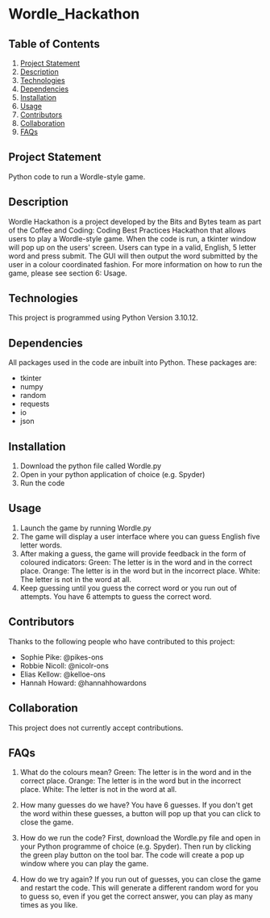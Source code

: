 # Wordle_Hackathon

## Table of Contents
1. [Project Statement](https://github.com/pikes-ons/Wordle_Hackathon/edit/main/README.md#description)
2. [Description](#description)
3. [Technologies](#technologies)
4. [Dependencies](#dependencies)
5. [Installation](#installation)
6. [Usage](#usage)
7. [Contributors](#contributors)
8. [Collaboration](#collaboration)
9. [FAQs](#faqs)
   
## Project Statement
Python code to run a Wordle-style game.

## Description
Wordle Hackathon is a project developed by the Bits and Bytes team as part of the Coffee and Coding: Coding Best Practices Hackathon that allows users to play a Wordle-style game. When the code is run, a tkinter window will pop up on the users' screen. Users can type in a valid, English, 5 letter word and press submit. The GUI will then output the word submitted by the user in a colour coordinated fashion. For more information on how to run the game, please see section 6: Usage.

## Technologies
This project is programmed using Python Version 3.10.12. 

## Dependencies
All packages used in the code are inbuilt into Python. These packages are:
   - tkinter
   - numpy
   - random
   - requests
   - io
   - json
  
## Installation
1. Download the python file called Wordle.py
2. Open in your python application of choice (e.g. Spyder)
3. Run the code

## Usage
1. Launch the game by running Wordle.py
2. The game will display a user interface where you can guess English five letter words.
3. After making a guess, the game will provide feedback in the form of coloured indicators:
   Green: The letter is in the word and in the correct place.
   Orange: The letter is in the word but in the incorrect place.
   White: The letter is not in the word at all.
4. Keep guessing until you guess the correct word or you run out of attempts. You have 6 attempts to guess the correct word.
   
## Contributors

Thanks to the following people who have contributed to this project:
* Sophie Pike: @pikes-ons
* Robbie Nicoll: @nicolr-ons
* Elias Kellow: @kelloe-ons
* Hannah Howard: @hannahhowardons

## Collaboration
This project does not currently accept contributions.

## FAQs
1. What do the colours mean?
   Green: The letter is in the word and in the correct place.
   Orange: The letter is in the word but in the incorrect place.
   White: The letter is not in the word at all.

2. How many guesses do we have?
   You have 6 guesses. If you don't get the word within these guesses, a button will pop up that you can click to close the game.
   
3. How do we run the code?
   First, download the Wordle.py file and open in your Python programme of choice (e.g. Spyder). Then run by clicking the green play button on the tool bar. The code will create a pop up window where you can play the game.
   
4. How do we try again?
   If you run out of guesses, you can close the game and restart the code. This will generate a different random word for you to guess so, even if you get the correct answer, you can play as many times as you like. 
